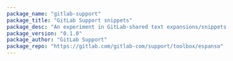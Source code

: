 ```yaml
---
package_name: "gitlab-support"
package_title: "GitLab Support snippets"
package_desc: "An experiment in GitLab-shared text expansions/snippets."
package_version: "0.1.0"
package_author: "GitLab Support"
package_repo: "https://gitlab.com/gitlab-com/support/toolbox/espanso"
---
```

